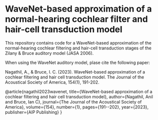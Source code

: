 # WaveNet-based approximation of a normal-hearing cochlear filter and hair-cell transduction model
This repository contains code for a WaveNet-based approximation of the normal-hearing cochlear filtering and hair-cell transduction stages of the Zilany &amp; Bruce auditory model (JASA 2006).

When using the WaveNet auditory model, plase cite the following paper:

Nagathil, A., & Bruce, I. C. (2023). WaveNet-based approximation of a cochlear filtering and hair cell transduction model. The Journal of the Acoustical Society of America, 154(1), 191-202.

@article{nagathil2023wavenet,
  title={WaveNet-based approximation of a cochlear filtering and hair cell transduction model},
  author={Nagathil, Anil and Bruce, Ian C},
  journal={The Journal of the Acoustical Society of America},
  volume={154},
  number={1},
  pages={191--202},
  year={2023},
  publisher={AIP Publishing}
}
